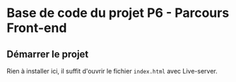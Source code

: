 # Base de code du projet P6 - Parcours Front-end

## Démarrer le projet

Rien à installer ici, il suffit d'ouvrir le fichier `index.html` avec Live-server.

